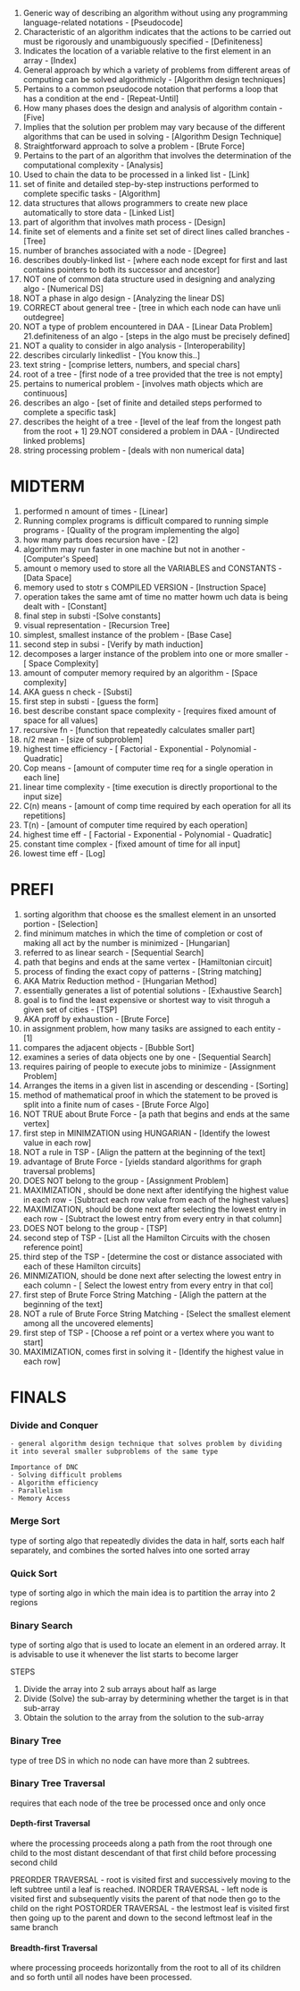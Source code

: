 1. Generic way of describing an algorithm without using any programming language-related notations - [Pseudocode] 
2. Characteristic of an algorithm indicates that the actions to be carried out must be rigorously and unambiguously specified - [Definiteness] 
3. Indicates the location of a variable relative to the first element in an array - [Index] 
4. General approach by which a variety of problems from different areas of computing can be solved algorithmicly - [Algorithm design techniques] 
5. Pertains to a common pseudocode notation that performs a loop that has a condition at the end - [Repeat-Until] 
6. How many phases does the design and analysis of algorithm contain - [Five] 
7. Implies that the solution per problem may vary because of the different algorithms that can be used in solving - [Algorithm Design Technique]  
8. Straightforward approach to solve a problem - [Brute Force] 
9. Pertains to the part of an algorithm that involves the determination of the computational complexity - [Analysis] 
10. Used to chain the data to be processed in a linked list - [Link] 
11. set of finite and detailed step-by-step instructions performed to complete specific tasks - [Algorithm]
12. data structures that allows programmers to create new place automatically to store data - [Linked List]
13. part of algorithm that involves math process - [Design]
14. finite set of elements and a finite set set of direct lines called branches - [Tree]
15. number of branches associated with a node - [Degree]
16. describes doubly-linked list - [where each node except for first and last contains pointers to both its successor and ancestor]
17. NOT one of common data structure used in designing and analyzing algo - [Numerical DS]
18. NOT a phase in algo design - [Analyzing the linear DS]
19. CORRECT about general tree - [tree in which each node can have unli outdegree]
20. NOT a type of problem encountered in DAA - [Linear Data Problem]
21.definiteness of an algo - [steps in the algo must be precisely defined]
22. NOT a quality to consider in algo analysis - [Interoperability]
23. describes circularly linkedlist - [You know this..]
24. text string - [comprise letters, numbers, and special chars]
25. root of a tree - [first node of a tree provided that the tree is not empty]
26. pertains to numerical problem - [involves math objects which are continuous]
27. describes an algo - [set of finite and detailed steps performed to complete a specific task]
28. describes the height of a tree - [level of the leaf from the longest path from the root + 1]
29.NOT considered a problem in DAA - [Undirected linked problems]
30. string processing problem - [deals with non numerical data]

# MIDTERM
1. performed n amount of times - [Linear]
2. Running complex programs is difficult compared to running simple programs - [Quality of the program implementing the algo]
3. how many parts does recursion have - [2]
4. algorithm may run faster in one machine but not in another - [Computer's Speed]
5. amount o memory used to store all the VARIABLES and CONSTANTS - [Data Space]
6. memory used to stotr s COMPILED VERSION - [Instruction Space]
7. operation takes the same amt of time no matter howm uch data is being dealt with - [Constant]
8. final step in substi  -[Solve constants]
9. visual representation - [Recursion Tree]
10. simplest, smallest instance of the problem - [Base Case]
11. second step in subsi - [Verify by math induction]
12. decomposes a larger instance of the problem into one or more smaller - [ Space Complexity]
13. amount of computer memory required by an algorithm - [Space complexity]
14. AKA guess n check - [Substi]
15. first step in substi - [guess the form]
16. best describe constant space complexity - [requires fixed amount of space for all values]
17. recursive fn - [function that repeatedly calculates smaller part]
18. n/2 mean - [size of subproblem]
19. highest time efficiency - [ Factorial - Exponential - Polynomial - Quadratic]
20. Cop means - [amount of computer time req for a single operation in each line]
21. linear time complexity - [time execution is directly proportional to the input size]
22. C(n) means - [amount of comp time required by each operation for all its repetitions]
23. T(n) - [amount of computer time required by each operation]
24. highest time eff - [ Factorial - Exponential - Polynomial - Quadratic]
25. constant time complex - [fixed amount of time for all input]
26. lowest time eff - [Log]


# PREFI
1. sorting algorithm that choose es the smallest element in an unsorted portion - [Selection]
2. find minimum matches in which the time of completion or cost of making all act by the number is minimized - [Hungarian]
3. referred to as linear search - [Sequential Search]
4. path that begins and ends at the same vertex - [Hamiltonian circuit]
5. process of finding the exact copy of patterns - [String matching]
6. AKA Matrix Reduction method - [Hungarian Method]
7. essentially generates a list of potential solutions - [Exhaustive Search]
8. goal is to find the least expensive or shortest way to visit throguh a given set of cities - [TSP]
9. AKA proff by exhaustion - [Brute Force]
10. in assignment problem, how many tasiks are assigned to each entity - [1]
11. compares the adjacent objects - [Bubble Sort]
12. examines a series of data objects one by one - [Sequential Search]
13. requires pairing of people to execute jobs to minimize - [Assignment Problem]
14. Arranges the items in a given list in ascending or descending - [Sorting]
15. method of mathematical proof in which the statement to be proved is split into a finite num of cases - [Brute Force Algo]
16. NOT TRUE about Brute Force - [a path that begins and ends at the same vertex]
17. first step in MINIMZATION using HUNGARIAN - [Identify the lowest value in each row]
18. NOT a rule in TSP - [Align the pattern at the beginning of the text]
19. advantage of Brute Force - [yields standard algorithms for graph traversal problems]
20. DOES NOT belong to the group - [Assignment Problem]
21. MAXIMIZATION , should be done next after identifying the highest value in each row - [Subtract each row value from each of the highest values]
22. MAXIMIZATION, should be done next after selecting the lowest entry in each row - [Subtract the lowest entry from every entry in that column]
23. DOES NOT belong to the group - [TSP]
24. second step of TSP - [List all the Hamilton Circuits with the chosen reference point]
25. third step of the TSP - [determine the cost or distance associated with each of these Hamilton circuits]
26. MINMIZATION, should be done next after selecting the lowest entry in each column - [ Select the lowest entry from every entry in that col]
27. first step of Brute Force String Matching - [Aligh the pattern at the beginning of the text]
28. NOT a rule of Brute Force String Matching - [Select the smallest element among all the uncovered elements]
29. first step of TSP - [Choose a ref point or a vertex where you want to start]
30. MAXIMIZATION, comes first in solving it - [Identify the highest value in each row]

# FINALS
### Divide and Conquer
    - general algorithm design technique that solves problem by dividing it into several smaller subproblems of the same type

    Importance of DNC 
    - Solving difficult problems
    - Algorithm efficiency 
    - Parallelism
    - Memory Access

### Merge Sort
type of sorting algo that repeatedly divides the data in half, sorts each half separately, and combines the sorted halves into one sorted array

### Quick Sort
type of sorting algo in which the main idea is to partition the array into 2 regions

### Binary Search
type of sorting algo that is used to locate an element in an ordered array. It is advisable to use it whenever the list starts to become larger

STEPS
1. Divide the array into 2 sub arrays about half as large
2. Divide (Solve) the sub-array by determining whether the target is in that sub-array
3. Obtain the solution to the array from the solution to the sub-array


### Binary Tree
type of tree DS in which no node can have more than 2 subtrees.

### Binary Tree Traversal
requires that each node of the tree be processed once and only once 

#### Depth-first Traversal
where the processing proceeds along a path from the root through one child to the most distant descendant of that first child before processing second child

PREORDER TRAVERSAL - root is visited first and successively moving to the left subtree until a leaf is reached.
INORDER TRAVERSAL - left node is visited first and subsequently visits the parent of that node then go to the child on the right
POSTORDER TRAVERSAL - the lestmost leaf is visited first then going up to the parent and down to the second leftmost leaf in the same branch

#### Breadth-first Traversal
where processing proceeds horizontally from the root to all of its children and so forth until all nodes have been processed.